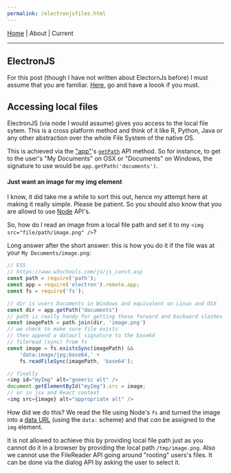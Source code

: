 ```yaml
---
permalink: /electronjsfiles.html
---
```

[Home](https://layik.github.io) | About | Current
<hr/>

## ElectronJS
For this post (though I have not written about ElectornJs before) I must assume that you are familiar. [Here](https://electronjs.org/docs/tutorial/about), go and have a loook if you must.

## Accessing local files
ElectronJS (via node I would assume) gives you access to the local file sytem. This is a cross platform method and think of it like R, Python, Java or any other abstraction over the whole File System of the native OS.

This is achieved via the ["app"](https://electronjs.org/docs/api/app)'s [`getPath`](https://electronjs.org/docs/api/app#appgetpathname) API method. So for instance, to get to the user's "My Documents" on OSX or "Documents" on Windows, the signature to use would be `app.getPath('documents')`.

#### Just want an image for my img element

I know, it did take me a while to sort this out, hence my attempt here at making it really simple. Please be patient. So you should also know that you are allowd to use [Node](https://electronjs.org/docs/tutorial/application-architecture#using-nodejs-apis) API's.

So, how do I read an image from a local file path and set it to my `<img src="file/path/image.png" />`?

Long answer after the short answer: this is how you do it if the file was at your `My Documents/image.png`:

```js
// ES5
// https://www.w3schools.com/js/js_const.asp
const path = require('path');
const app = require('electron').remote.app;
const fs = require('fs');

// dir is users Documents in Windows and equivalent on Linux and OSX
const dir = app.getPath("documents")
// path is really handy for getting those forward and backward slashes right
const imagePath = path.join(dir, 'image.png')
// we check to make sure file exists
// then append a dataurl signature to the base64
// fileread (sync) from fs
const image = fs.existsSync(imagePath) &&
    'data:image/jpg;base64,' + 
    fs.readFileSync(imagePath, 'base64');

// finally
<img id="myImg" alt="gneeric alt" />
document.getElementById("myImg").src = image;
// or in jsx and React context
<img src={image} alt="appropriate alt" />
```

How did we do this? We read the file using Node's `fs` and turned the image into a [data URL](https://developer.mozilla.org/en-US/docs/Web/HTTP/Basics_of_HTTP/Data_URIs) (using the `data:` scheme) and that *can* be assigned to the `img` element.

It is not allowed to achieve this by providing local file path just as you cannot do it in a browser by providing the local path `/tmp/image.png`. Also we cannot use the FileReader API going around "rooting" users's files. It can be done via the dialog API by asking the user to select it. 
